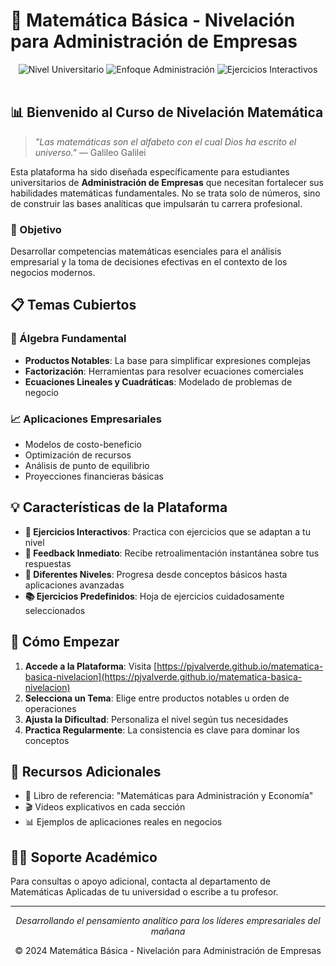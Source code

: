 # 🧮 Matemática Básica - Nivelación para Administración de Empresas

<div align="center">
  <img src="https://img.shields.io/badge/Nivel-Universitario-blue" alt="Nivel Universitario">
  <img src="https://img.shields.io/badge/Enfoque-Administración-orange" alt="Enfoque Administración">
  <img src="https://img.shields.io/badge/Interactive-Exercises-success" alt="Ejercicios Interactivos">
</div>

<br />

## 📊 Bienvenido al Curso de Nivelación Matemática

> *"Las matemáticas son el alfabeto con el cual Dios ha escrito el universo."* — Galileo Galilei

Esta plataforma ha sido diseñada específicamente para estudiantes universitarios de **Administración de Empresas** que necesitan fortalecer sus habilidades matemáticas fundamentales. No se trata solo de números, sino de construir las bases analíticas que impulsarán tu carrera profesional.

### 🎯 Objetivo

Desarrollar competencias matemáticas esenciales para el análisis empresarial y la toma de decisiones efectivas en el contexto de los negocios modernos.

## 📋 Temas Cubiertos

### 🔢 Álgebra Fundamental
- **Productos Notables**: La base para simplificar expresiones complejas
- **Factorización**: Herramientas para resolver ecuaciones comerciales
- **Ecuaciones Lineales y Cuadráticas**: Modelado de problemas de negocio

### 📈 Aplicaciones Empresariales
- Modelos de costo-beneficio
- Optimización de recursos
- Análisis de punto de equilibrio
- Proyecciones financieras básicas

## 💡 Características de la Plataforma

- **🧪 Ejercicios Interactivos**: Practica con ejercicios que se adaptan a tu nivel
- **📝 Feedback Inmediato**: Recibe retroalimentación instantánea sobre tus respuestas
- **🔄 Diferentes Niveles**: Progresa desde conceptos básicos hasta aplicaciones avanzadas
- **📚 Ejercicios Predefinidos**: Hoja de ejercicios cuidadosamente seleccionados

## 🚀 Cómo Empezar

1. **Accede a la Plataforma**: Visita [https://pjvalverde.github.io/matematica-basica-nivelacion](https://pjvalverde.github.io/matematica-basica-nivelacion)
2. **Selecciona un Tema**: Elige entre productos notables u orden de operaciones
3. **Ajusta la Dificultad**: Personaliza el nivel según tus necesidades
4. **Practica Regularmente**: La consistencia es clave para dominar los conceptos

## 🔗 Recursos Adicionales

- 📗 Libro de referencia: "Matemáticas para Administración y Economía"
- 🎬 Videos explicativos en cada sección
- 📊 Ejemplos de aplicaciones reales en negocios

## 👨‍🏫 Soporte Académico

Para consultas o apoyo adicional, contacta al departamento de Matemáticas Aplicadas de tu universidad o escribe a tu profesor.

---

<div align="center">
  <p><i>Desarrollando el pensamiento analítico para los líderes empresariales del mañana</i></p>
  <p>© 2024 Matemática Básica - Nivelación para Administración de Empresas</p>
</div>
